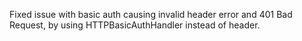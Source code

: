 Fixed issue with basic auth causing invalid header error and 401 Bad Request, by using HTTPBasicAuthHandler instead of header.
